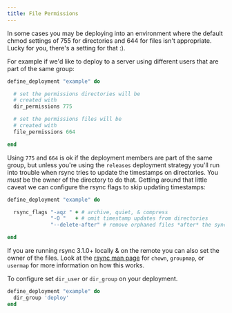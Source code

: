 ```yaml
---
title: File Permissions
---
```


In some cases you may be deploying into an environment where the default chmod settings of 755 for directories and 644 for files isn't appropriate. Lucky for you, there's a setting for that :).

For example if we'd like to deploy to a server using different users that are part of the same group:

```ruby
define_deployment "example" do

  # set the permissions directories will be
  # created with
  dir_permissions 775

  # set the permissions files will be
  # created with
  file_permissions 664

end
```

Using `775` and `664` is ok if the deployment members are part of the same group, but unless you're using the `releases` deployment strategy you'll run into trouble when rsync tries to update the timestamps on directories. You *must* be the owner of the directory to do that. Getting around that little caveat we can configure the rsync flags to skip updating timestamps:

```ruby
define_deployment "example" do

  rsync_flags "-aqz " + # archive, quiet, & compress
              "-O "   + # omit timestamp updates from directories
              "--delete-after" # remove orphaned files *after* the sync is complete

end
```


If you are running rsync 3.1.0+ locally & on the remote you can also set the owner of the files. Look at the [rsync man page](https://download.samba.org/pub/rsync/rsync.html) for `chown`, `groupmap`, or `usermap` for more information on how this works.

To configure set `dir_user` or `dir_group` on your deployment.

```ruby
define_deployment "example" do
  dir_group 'deploy'
end
```

